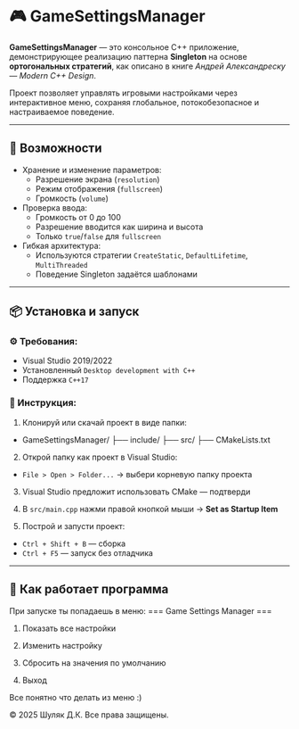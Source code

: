 # 🎮 GameSettingsManager

**GameSettingsManager** — это консольное C++ приложение, демонстрирующее реализацию паттерна **Singleton** на основе **ортогональных стратегий**, как описано в книге *Андрей Александреску — Modern C++ Design*.

Проект позволяет управлять игровыми настройками через интерактивное меню, сохраняя глобальное, потокобезопасное и настраиваемое поведение.

---

## 📌 Возможности

- Хранение и изменение параметров:
  - Разрешение экрана (`resolution`)
  - Режим отображения (`fullscreen`)
  - Громкость (`volume`)
- Проверка ввода:
  - Громкость от 0 до 100
  - Разрешение вводится как ширина и высота
  - Только `true`/`false` для `fullscreen`
- Гибкая архитектура:
  - Используются стратегии `CreateStatic`, `DefaultLifetime`, `MultiThreaded`
  - Поведение Singleton задаётся шаблонами

---

## 📦 Установка и запуск

### ⚙️ Требования:
- Visual Studio 2019/2022
- Установленный `Desktop development with C++`
- Поддержка `C++17`

### 🚀 Инструкция:

1. Клонируй или скачай проект в виде папки:
- GameSettingsManager/ ├── include/ ├── src/ ├── CMakeLists.txt

2. Открой папку как проект в Visual Studio:
- `File > Open > Folder...` → выбери корневую папку проекта

3. Visual Studio предложит использовать CMake — подтверди

4. В `src/main.cpp` нажми правой кнопкой мыши → **Set as Startup Item**

5. Построй и запусти проект:
- `Ctrl + Shift + B` — сборка
- `Ctrl + F5` — запуск без отладчика

---

## 🧠 Как работает программа

При запуске ты попадаешь в меню:
=== Game Settings Manager ===

1. Показать все настройки

2. Изменить настройку

3. Сбросить на значения по умолчанию

4. Выход

Все понятно что делать из меню :)

© 2025 Шуляк Д.К. Все права защищены.

